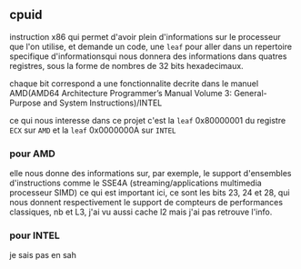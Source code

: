 
## cpuid
instruction x86 qui permet d'avoir plein d'informations sur le processeur que l'on utilise, et demande un code, une `leaf` pour aller dans un repertoire specifique d'informationsqui nous donnera des informations dans quatres registres, sous la forme de nombres de 32 bits hexadecimaux.

chaque bit correspond a une fonctionnalite decrite dans le manuel AMD(AMD64 Architecture Programmer’s Manual Volume 3: General-Purpose and System Instructions)/INTEL

ce qui nous interesse dans ce projet c'est la `leaf` 0x80000001 du registre `ECX` sur `AMD` et la `leaf` 0x0000000A sur `INTEL`

### pour AMD 
elle nous donne des informations sur, par exemple, le support d'ensembles d'instructions comme le SSE4A (streaming/applications multimedia processeur SIMD)
ce qui est important ici, ce sont les bits 23, 24 et 28, qui nous donnent respectivement le support de compteurs de performances classiques, nb et L3, j'ai vu aussi cache l2 mais j'ai pas retrouve l'info.

### pour INTEL
je sais pas en sah
